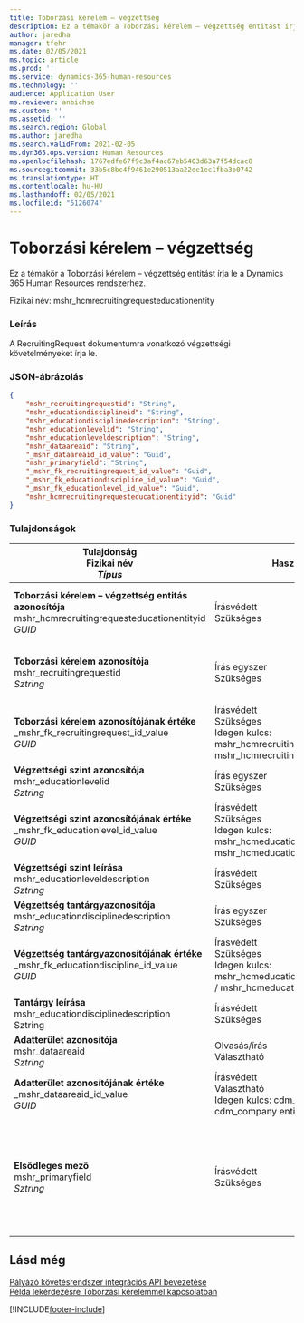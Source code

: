 ```yaml
---
title: Toborzási kérelem – végzettség
description: Ez a témakör a Toborzási kérelem – végzettség entitást írja le a Dynamics 365 Human Resources rendszerhez.
author: jaredha
manager: tfehr
ms.date: 02/05/2021
ms.topic: article
ms.prod: ''
ms.service: dynamics-365-human-resources
ms.technology: ''
audience: Application User
ms.reviewer: anbichse
ms.custom: ''
ms.assetid: ''
ms.search.region: Global
ms.author: jaredha
ms.search.validFrom: 2021-02-05
ms.dyn365.ops.version: Human Resources
ms.openlocfilehash: 1767edfe67f9c3af4ac67eb5403d63a7f54dcac8
ms.sourcegitcommit: 33b5c8bc4f9461e290513aa22de1ec1fba3b0742
ms.translationtype: HT
ms.contentlocale: hu-HU
ms.lasthandoff: 02/05/2021
ms.locfileid: "5126074"
---
```

# <a name="recruiting-request-education"></a>Toborzási kérelem – végzettség

Ez a témakör a Toborzási kérelem – végzettség entitást írja le a Dynamics 365 Human Resources rendszerhez.

Fizikai név: mshr_hcmrecruitingrequesteducationentity

### <a name="description"></a>Leírás

A RecruitingRequest dokumentumra vonatkozó végzettségi követelményeket írja le.

### <a name="json-representation"></a>JSON-ábrázolás

```json
{
    "mshr_recruitingrequestid": "String",
    "mshr_educationdisciplineid": "String",
    "mshr_educationdisciplinedescription": "String",
    "mshr_educationlevelid": "String",
    "mshr_educationleveldescription": "String",
    "mshr_dataareaid": "String",
    "_mshr_dataareaid_id_value": "Guid",
    "mshr_primaryfield": "String",
    "_mshr_fk_recruitingrequest_id_value": "Guid",
    "_mshr_fk_educationdiscipline_id_value": "Guid",
    "_mshr_fk_educationlevel_id_value": "Guid",
    "mshr_hcmrecruitingrequesteducationentityid": "Guid"
}
```

### <a name="properties"></a>Tulajdonságok

| Tulajdonság<br>**Fizikai név**<br>**_Típus_** | Használat | Leírás |
| --- | --- | --- |
| **Toborzási kérelem – végzettség entitás azonosítója**<br>mshr_hcmrecruitingrequesteducationentityid<br>*GUID* | Írásvédett<br>Szükséges | A Toborzási kérelem – végzettség rekord rendszer által generált egyedi azonosítója. |
| **Toborzási kérelem azonosítója**<br>mshr_recruitingrequestid<br>*Sztring* | Írás egyszer<br>Szükséges | A kapcsolódó toborzási kérelem felhasználó által olvasható egyedi azonosítója. |
| **Toborzási kérelem azonosítójának értéke**<br>_mshr_fk_recruitingrequest_id_value<br>*GUID* | Írásvédett<br>Szükséges<br>Idegen kulcs: mshr_hcmrecruitingrequestentityid / mshr_hcmrecruitingrequestentity | A kapcsolódó toborzási kérelem rendszer által generált egyedi azonosítója. |
| **Végzettségi szint azonosítója**<br>mshr_educationlevelid<br>*Sztring* | Írás egyszer<br>Szükséges | A szükséges végzettségi szint. |
| **Végzettségi szint azonosítójának értéke**<br>_mshr_fk_educationlevel_id_value<br>*GUID* | Írásvédett<br>Szükséges<br>Idegen kulcs: mshr_hcmeducationlevelentityid / mshr_hcmeducationlevelentity | A szükséges végzettségi szint rendszer által generált egyedi azonosítója. |
| **Végzettségi szint leírása**<br>mshr_educationleveldescription<br>*Sztring* | Írásvédett<br>Szükséges | A szakértelemhez szükséges szint leírása. |
| **Végzettség tantárgyazonosítója**<br>mshr_educationdisciplinedescription<br>*Sztring* | Írás egyszer<br>Szükséges | Tantárgyterület. |
| **Végzettség tantárgyazonosítójának értéke**<br>_mshr_fk_educationdiscipline_id_value<br>*GUID* | Írásvédett<br>Szükséges<br>Idegen kulcs: mshr_hcmeducationdisciplineentityid / mshr_hcmeducationdisciplineentity | A tantárgyterület rendszer által generált egyedi azonosítója. |
| **Tantárgy leírása**<br>mshr_educationdisciplinedescription<br>Sztring | Írásvédett<br>Szükséges | A tantárgyterület leírása. |
| **Adatterület azonosítója**<br>mshr_dataareaid<br>*Sztring* | Olvasás/írás<br>Választható | Megadja a jogi személyt (vállalatot).|
| **Adatterület azonosítójának értéke**<br>_mshr_dataareaid_id_value<br>*GUID* | Írásvédett<br>Választható<br>Idegen kulcs: cdm_companyid / cdm_company entitás | A jogi személyt (vállalatot) azonosító, rendszer által generált GUID-érték. |
| **Elsődleges mező**<br>mshr_primaryfield<br>*Sztring* | Írásvédett<br>Szükséges | A toborzási kérelem értékének, a végzettségi szint azonosítójának és a tantárgyazonosítónak összefűzése alternatív módszerként a rekord egyedi azonosítására. |

## <a name="see-also"></a>Lásd még

[Pályázó követésrendszer integrációs API bevezetése](hr-admin-integration-ats-api-introduction.md)<br>
[Példa lekérdezésre Toborzási kérelemmel kapcsolatban](hr-admin-integration-ats-api-recruiting-request-example-query.md)



[!INCLUDE[footer-include](../includes/footer-banner.md)]
